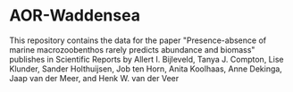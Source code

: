 # AOR-Waddensea
This repository contains the data for the paper "Presence-absence of marine macrozoobenthos rarely predicts abundance and biomass" publishes in Scientific Reports by Allert I. Bijleveld, Tanya J. Compton, Lise Klunder, Sander Holthuijsen, Job ten Horn, Anita Koolhaas, Anne Dekinga, Jaap van der Meer, and Henk W. van der Veer
